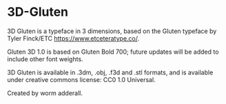 # 3D-Gluten

3D Gluten is a typeface in 3 dimensions, based on the Gluten typeface by Tyler Finck/ETC https://www.etceteratype.co/. 

Gluten 3D 1.0 is based on Gluten Bold 700; future updates will be added to include other font weights.

3D Gluten is available in .3dm, .obj, .f3d and .stl formats, and is available under creative commons license: CC0 1.0 Universal.

Created by worm adderall. 
